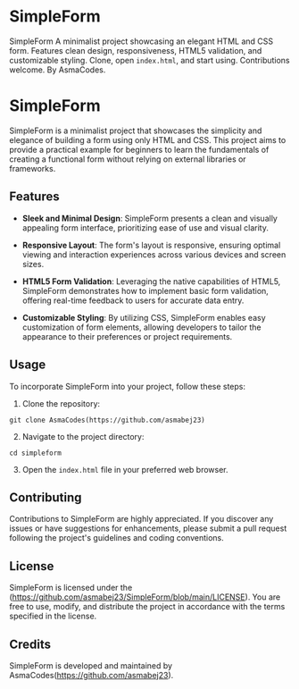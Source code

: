 # SimpleForm
SimpleForm  A minimalist project showcasing an elegant HTML and CSS form. Features clean design, responsiveness, HTML5 validation, and customizable styling. Clone, open `index.html`, and start using. Contributions welcome. By AsmaCodes.
# SimpleForm

SimpleForm is a minimalist project that showcases the simplicity and elegance of building a form using only HTML and CSS. This project aims to provide a practical example for beginners to learn the fundamentals of creating a functional form without relying on external libraries or frameworks.

## Features

- **Sleek and Minimal Design**: SimpleForm presents a clean and visually appealing form interface, prioritizing ease of use and visual clarity.

- **Responsive Layout**: The form's layout is responsive, ensuring optimal viewing and interaction experiences across various devices and screen sizes.

- **HTML5 Form Validation**: Leveraging the native capabilities of HTML5, SimpleForm demonstrates how to implement basic form validation, offering real-time feedback to users for accurate data entry.

- **Customizable Styling**: By utilizing CSS, SimpleForm enables easy customization of form elements, allowing developers to tailor the appearance to their preferences or project requirements.

## Usage

To incorporate SimpleForm into your project, follow these steps:

1. Clone the repository:
```
git clone AsmaCodes(https://github.com/asmabej23)
```

2. Navigate to the project directory:
```
cd simpleform
```

3. Open the `index.html` file in your preferred web browser.

## Contributing

Contributions to SimpleForm are highly appreciated. If you discover any issues or have suggestions for enhancements, please submit a pull request following the project's guidelines and coding conventions.

## License

SimpleForm is licensed under the (https://github.com/asmabej23/SimpleForm/blob/main/LICENSE). You are free to use, modify, and distribute the project in accordance with the terms specified in the license.

## Credits

SimpleForm is developed and maintained by AsmaCodes(https://github.com/asmabej23).
